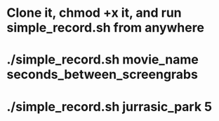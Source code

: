 # Clone it, chmod +x it,  and run simple_record.sh from anywhere
# ./simple_record.sh movie_name seconds_between_screengrabs
# ./simple_record.sh jurrasic_park 5
